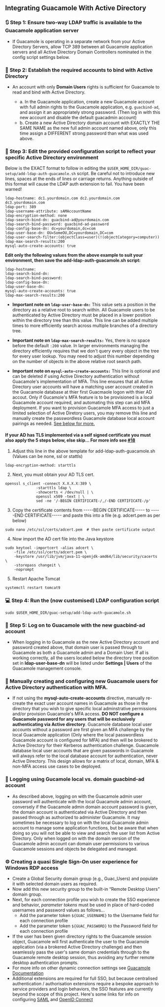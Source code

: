 ## Integrating Guacamole With Active Directory

### :arrows_clockwise: **Step 1: Ensure two-way LDAP traffic is available to the Guacamole application server**

- If Guacamole is operating in a separate network from your Active Directory Servers, allow TCP 389 between all Guacamole application servers and all Active Directory Domain Controllers nominated in the config script settings below.

### :key: **Step 2: Establish the required accounts to bind with Active Directory**

- An account with only **Domain Users** rights is sufficient for Guacamole to read and bind with Active Directory. 

   - a. In the Guacamole application, create a new Guacamole account with full admin rights to the Guacamole application, e.g. `guacbind-ad`, and assign it an appropriately strong password. (Then log in with this new account and disable the default guacadmin account)
   - b. Create a new Active Directory domain account with EXACTLY THE SAME NAME as the new full admin account named above, only this time assign a DIFFERENT strong password than what was used above. 

### :pencil: **Step 3: Edit the provided configuration script to reflect your specific Active Directory environment**

Below is the EXACT format to follow in editing the `$USER_HOME_DIR/guac-setup/add-ldap-auth-guacamole.sh` script. Be careful not to introduce new lines, spaces at the ends of lines or carriage returns. Anything outside of this format will cause the LDAP auth extension to fail. You have been warned! 

```
ldap-hostname: dc1.yourdomain.com dc2.yourdomain.com dc3.yourdomain.com
ldap-port: 389
ldap-username-attribute: sAMAccountName
ldap-encryption-method: none
ldap-search-bind-dn: guacbind-ad@yourdomain.com
ldap-search-bind-password: guacbind-ad-password
ldap-config-base-dn: dc=yourdomain,dc=com
ldap-user-base-dn: OU=SomeOU,DC=yourdomain,DC=com
ldap-user-search-filter:(objectClass=user)(!(objectCategory=computer))
ldap-max-search-results:200
mysql-auto-create-accounts: true
```

**Edit only the following values from the above example to suit your environment, then save the add-ldap-auth-guacamole.sh script:**

```
ldap-hostname:
ldap-search-bind-dn:
ldap-search-bind-password:
ldap-config-base-dn:
ldap-user-base-dn:
mysql-auto-create-accounts: true
ldap-max-search-results:200
```

- **Important note on `ldap-user-base-dn:`** This value sets a position in the directory as a relative root to search within. All Guacamole users to be authenticated by Active Directory must be placed in a lower position within the directory tree than this value. This line can be added multiple times to more efficiently search across multiple branches of a directory tree.

- **Important note on `ldap-max-search-results:`** Yes, there is no space before the default `:200` value. In larger environments managing the directory efficiently requires that we don't query every object in the tree for every user lookup. You may need to adjust this number depending on the number of objects in the above relative root search path.

- **Important note on `mysql-auto-create-accounts:`** This line is optional and can be deleted if using Active Directory authentication without Guacamole's implementation of MFA. This line ensures that all Active Directory user accounts will have a matching user account created in the Guacamole database at thier first Guacmaole logon with thier AD accout. Only if Gucamole's MFA feature is to be provisioned is a local Guacamole account required, and automating this step can aid MFA deployment. If you want to provision Guacamole MFA access to just a limited selection of Active Diretory users, you may remove this line and manually create the passwordless Guacamole database local account pairings as needed. [See below for more.](https://github.com/itiligent/Guacamole-Install/blob/main/ACTIVE-DIRECTORY-HOW-TO.md#busts_in_silhouette-manually-creating-and-configuring-new-guacamole-users-for-active-directory-authentication-with-mfa) 

#### If your AD has TLS implemented via a self signed certificate you must also apply the 5 steps below, else skip... For more info see [#18](https://github.com/itiligent/Guacamole-Install/issues/18)

1. Adjust this line in the above template for add-ldap-auth-guacamole.sh (Values can be none, ssl or stattls) 
```
ldap-encryption-method: starttls 
```
2. Next, you must obtain your AD TLS cert. 
```
openssl s_client -connect X.X.X.X:389 \
              -starttls ldap \
              -showcerts < /dev/null | \
              openssl x509 -text | \
              sed -ne '/-BEGIN CERTIFICATE-/,/-END CERTIFICATE-/p'
```
3. Copy the certificate contents from -----BEGIN CERTIFICATE----- to -----END CERTIFICATE----- and paste this into a file (e.g. adcert.pem as per below)
```
sudo nano /etc/ssl/certs/adcert.pem  # then paste certificate output
```

4. Now import the AD cert file into the Java keystore
```
sudo keytool -importcert -alias adcert \
	-file /etc/ssl/certs/adcert.pem \
	-keystore /usr/lib/jvm/java-11-openjdk-amd64/lib/security/cacerts \
	-storepass changeit \
	-noprompt
```
5. Restart Apache Tomcat
````
systemctl restart tomcat9
````

### :computer: **Step 4: Run the (now customised) LDAP configuration script**

```shell
sudo $USER_HOME_DIR/guac-setup/add-ldap-auth-guacamole.sh
```



### :door: **Step 5: Log on to Guacamole with the new guacbind-ad account**

- When logging in to Guacamole as the new Active Directory account and password created above, that domain user is passed through to Guacamole as both a Guacamole admin and a Domain User. If all is working correctly, all the users located below the directory tree position set in **ldap-user-base-dn** will be listed under **Settings | Users** of the Guacamole management console.

### :busts_in_silhouette: **Manually creating and configuring new Guacamole users for Active Directory authentication with MFA.**

- If not using the **mysql-auto-create-accounts** directive, manually re-create the exact user account names in Guacamole as those in the directory that you wish to give specific local adminstrative permissions and/or provision Guacamole's MFA access. **DO NOT configure a Guacamole password for any users that will be exclusively authenticating via Active directory**. Guacamole database local user accounts without a password are first given an MFA challenge by the local Guacamole application (Only where the local passwordless Guacamole account is configured for MFA) and then will be brokered to Active Directory for their Kerberos authentication challenge. Guacamole database local user accounts that are given passwords in Guacamole will always refer to the local database account for authentication, never Active Directory. This design allows for a matrix of local, domain, MFA & non-MFA access use cases to be deployed.

### :key: **Logging using Gucamole local vs. domain guacbind-ad account**

- As described above, logging on with the Guacamole admin user password will authenticate with the local Guacamole admin account, conversely if the Guacamole admin domain account password is given, the domain account is authenticated via Active Directory and then passed through as authorized to administer Guacamole. It may sometimes be necessary to log on with the local Guacamole admin account to manage some application functions, but be aware that when doing so you will not be able to view and search the user list from Active Directory. Only when logged on with the domain version of the Guacamole admin account can domain user permissions to various Guacamole sessions and objects be delegated and managed.

### :gear: **Creating a quasi Single Sign-On user experience for Windows RDP access**

- Create a Global Security domain group (e.g., Guac_Users) and populate it with selected domain users as required. 
- Now add this new security group to the built-in “Remote Desktop Users” domain group.
- Next, for each connection profile you wish to create the SSO experience and behavior, _parameter_ _tokens_ must be used in place of hard-coded usernames and password values as follows... 
  - Add the parameter token `${GUAC_USERNAME}` to the Username field for each connection profile
  - Add the parameter token `${GUAC_PASSWORD}` to the Password field for each connection profile
- If the user has been given directory rights to the Guacamole session object, Guacamole will first authenticate the user to the Guacamole application (via a brokered Active Directory challenge) and then seamlessly pass the user's same domain credentials through to the Guacamole remote desktop session, thus avoiding any further remote desktop authentication prompts.
- For more info on other dynamic connection settings see [Guacamole Documentation](https://guacamole.apache.org/doc/gug/configuring-guacamole.html#parameter-tokens)
- Additional extensions are required for full SSO, but because centralised authentication / authorisation extensions require a bespoke approach to service providers and login behaviors, the SSO features are currently beyond the scope of this project. Here's some links for info on configuring [SAML](https://guacamole.apache.org/doc/gug/saml-auth.html#) and [OpenID Connect](https://guacamole.apache.org/doc/gug/openid-auth.html)
